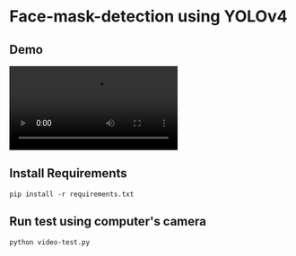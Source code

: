 # Face-mask-detection using YOLOv4
## Demo
![](filename.mp4)

## Install Requirements
```
pip install -r requirements.txt
```
## Run test using computer's camera
```
python video-test.py
```
